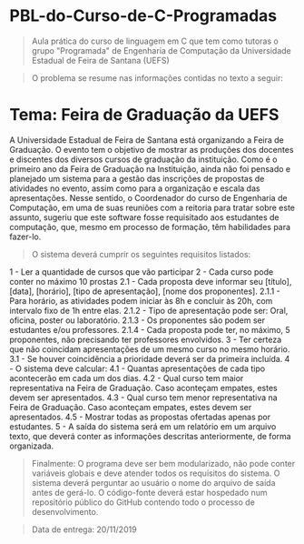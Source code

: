 # PBL-do-Curso-de-C-Programadas
> Aula prática do curso de linguagem em C que tem como tutoras o grupo "Programada" de Engenharia de Computação da Universidade Estadual de Feira de Santana (UEFS) 


> O problema se resume nas informações contidas no texto a seguir:
  # Tema: Feira de Graduação da UEFS

  A Universidade Estadual de Feira de Santana está organizando a Feira de Graduação. O evento tem o objetivo de mostrar as produções dos docentes e discentes dos diversos cursos de graduação da instituição.
  Como é o primeiro ano da Feira de Graduação na Instituição, ainda não foi pensado e planejado um sistema para a gestão das inscrições de propostas de atividades no evento, assim como para a organização e escala das apresentações. Nesse sentido, o Coordenador do curso de Engenharia de Computação, em uma de suas reuniões com a reitoria para tratar sobre este assunto, sugeriu que este software fosse requisitado aos estudantes de computação, que, mesmo em processo de formação, têm habilidades para fazer-lo.

  > O sistema deverá cumprir os seguintes requisitos listados:
  
  1 - Ler a quantidade de cursos que vão participar
  2 - Cada curso pode conter no máximo 10 prostas
      2.1 - Cada proposta deve informar seu [título], [data], [horário], [tipo de apresentação], [nome dos proponentes].
        2.1.1 - Para horário, as atividades podem iniciar às 8h e concluir às 20h, com intervalo fixo de 1h entre elas.
        2.1.2 - Tipo de apresentação pode ser: Oral, oficina, poster ou laboratório.
        2.1.3 - Os proponentes são podem ser estudantes e/ou professores.
        2.1.4 - Cada proposta pode ter, no máximo, 5 proponentes, não precisando ter professores envolvidos.
  3 - Ter certeza que não coincidam apresentações de um mesmo curso no mesmo horário.
      3.1 - Se houver coincidência a prioridade deverá ser da primeira incluída.
  4 - O sistema deve calcular:
      4.1 - Quantas apresentações de cada tipo acontecerão em cada um dos dias. 
      4.2 - Qual curso tem maior representativa na Feira de Graduação. Caso aconteçam empates, estes devem ser apresentados.
      4.3 - Qual curso tem menor representativa na Feira de Graduação. Caso aconteçam empates, estes devem ser apresentados.
      4.5 - Mostrar todas as propostas ofertadas apenas por estudantes.
  5 - A saída do sistema será em um relatório em um arquivo texto, que deverá conter as informações descritas anteriormente, de forma organizada.

  > Finalmente:
  O programa deve ser bem modularizado, não pode conter variáveis globais e deve atender todos os requisitos do sistema. O sistema deverá perguntar ao usuário o nome do arquivo de saída antes de gerá-lo. O código-fonte deverá estar hospedado num repositório público do GitHub contendo todo o processo de desenvolvimento.

  > Data de entrega: 20/11/2019
